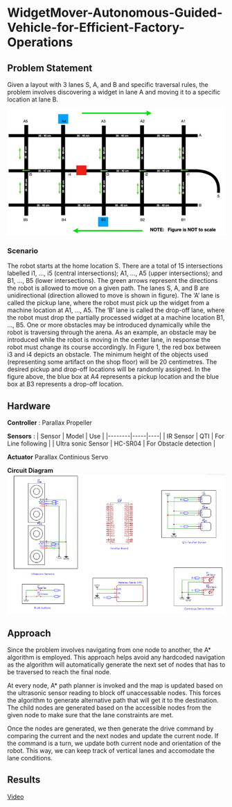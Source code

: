 # WidgetMover-Autonomous-Guided-Vehicle-for-Efficient-Factory-Operations

## **Problem Statement**
Given a layout with 3 lanes S, A, and B and specific traversal rules, the problem involves discovering a widget in lane A and moving it to a specific location at lane B. 

![Arena](https://github.com/ashiqrahmana/WidgetMover-Autonomous-Guided-Vehicle-for-Efficient-Factory-Operations/blob/main/Arena.jpg)

### **Scenario**
The robot starts at the home location S. 
There are a total of 15 intersections labelled i1, …, i5 (central intersections); A1, …, A5 (upper intersections); and B1, …, B5 (lower intersections). 
The green arrows represent the directions the robot is allowed to move on a given path. 
The lanes S, A, and B are unidirectional (direction allowed to move is shown in figure). 
The ‘A’ lane is called the pickup lane, where the robot must pick up the widget from a machine location at A1, …, A5. 
The ‘B’ lane is called the drop-off lane, where the robot must drop the partially processed widget at a machine location B1, …, B5. 
One or more obstacles may be introduced dynamically while the robot is traversing through the arena. As an example, an obstacle may be introduced while the robot is moving in the center lane, in response the robot must change its course accordingly. In Figure 1, the red box between i3 and i4 depicts an obstacle. 
The minimum height of the objects used (representing some artifact on the shop floor) will be 20 centimetres. 
The desired pickup and drop-off locations will be randomly assigned. In the figure above, the blue box at A4 represents a pickup location and the blue box at B3 represents a drop-off location. 

## **Hardware**

**Controller** : Parallax Propeller

**Sensors** : 
| Sensor | Model | Use |
|--------|-----|----|
| IR Sensor | QTI | For Line following |
| Ultra sonic Sensor | HC-SR04 | For Obstacle detection |

**Actuator**
Parallax Continious Servo

**Circuit Diagram**
![Circuit](https://github.com/ashiqrahmana/WidgetMover-Autonomous-Guided-Vehicle-for-Efficient-Factory-Operations/blob/main/Circuit.png)

## **Approach**
Since the problem involves navigating from one node to another, the A* algorithm is employed. This approach helps avoid any hardcoded navigation as the algorithm will automatically generate the next set of nodes that has to be traversed to reach the final node. 

At every node, A* path planner is invoked and the map is updated based on the ultrasonic sensor reading to block off unaccessable nodes. This forces the algorithm to generate alternative path that will get it to the destination. The child nodes are generated based on the accessible nodes from the given node to make sure that the lane constraints are met. 

Once the nodes are generated, we then generate the drive command by comparing the current and the next nodes and update the current node. If the command is a turn, we update both current node and orientation of the robot. This way, we can keep track of vertical lanes and accomodate the lane conditions.

## **Results**
[Video](https://youtu.be/_2NTl6i4DrA)
